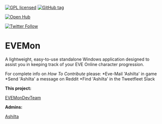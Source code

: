 [![GPL licensed](https://img.shields.io/badge/license-GPL%20v2-blue.svg)]()
[![GitHub tag](https://img.shields.io/github/tag/evemondevteam/evemon.svg)]()

[![Open Hub](https://www.openhub.net/p/evemon/widgets/project_thin_badge.gif)](https://www.openhub.net/p/evemon)

[![Twitter Follow](https://img.shields.io/twitter/follow/EVEMon.svg?style=social)](https://twitter.com/evemon)

# **EVEMon** 

A lightweight, easy-to-use standalone Windows application designed to assist you in keeping track of your EVE Online character progression.

For complete info on *How To Contribute* please:
*Eve-Mail 'Ashilta' in game
*Send 'Ashilta' a message on Reddit
*Find 'Ashilta' in the Tweetfleet Slack

**This project:** 

[EVEMonDevTeam](https://github.com/evemondevteam/)

**Admins:**

[Ashilta](https://github.com/Ashilta)
